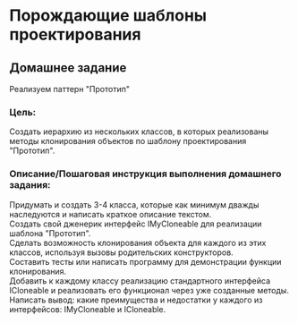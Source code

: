 # Порождающие шаблоны проектирования

## Домашнее задание
Реализуем паттерн "Прототип"

### Цель:
Создать иерархию из нескольких классов, в которых реализованы методы клонирования объектов по шаблону проектирования "Прототип".

### Описание/Пошаговая инструкция выполнения домашнего задания:
Придумать и создать 3-4 класса, которые как минимум дважды наследуются и написать краткое описание текстом. </br>
Создать свой дженерик интерфейс IMyCloneable для реализации шаблона "Прототип". </br>
Сделать возможность клонирования объекта для каждого из этих классов, используя вызовы родительских конструкторов. </br>
Составить тесты или написать программу для демонстрации функции клонирования. </br>
Добавить к каждому классу реализацию стандартного интерфейса ICloneable и реализовать его функционал через уже созданные методы. </br>
Написать вывод: какие преимущества и недостатки у каждого из интерфейсов: IMyCloneable и ICloneable. </br>
